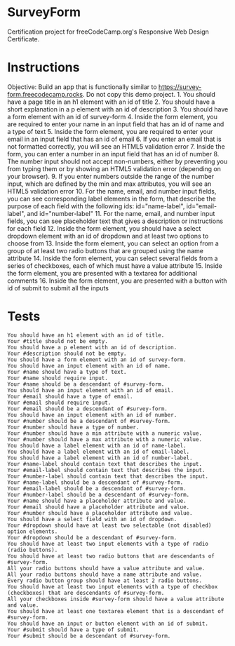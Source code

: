 # SurveyForm
Certification project for freeCodeCamp.org's Responsive Web Design Certificate.

# Instructions
Objective: Build an app that is functionally similar to https://survey-form.freecodecamp.rocks. Do not copy this demo project.
    1. You should have a page title in an h1 element with an id of title
    2. You should have a short explanation in a p element with an id of description
    3. You should have a form element with an id of survey-form
    4. Inside the form element, you are required to enter your name in an input field that has an id of name and a type of text
    5. Inside the form element, you are required to enter your email in an input field that has an id of email
    6. If you enter an email that is not formatted correctly, you will see an HTML5 validation error
    7. Inside the form, you can enter a number in an input field that has an id of number
    8. The number input should not accept non-numbers, either by preventing you from typing them or by showing an HTML5 validation error (depending on your browser).
    9. If you enter numbers outside the range of the number input, which are defined by the min and max attributes, you will see an HTML5 validation error
    10. For the name, email, and number input fields, you can see corresponding label elements in the form, that describe the purpose of each field with the following ids: id="name-label", id="email-label", and id="number-label"
    11. For the name, email, and number input fields, you can see placeholder text that gives a description or instructions for each field
    12. Inside the form element, you should have a select dropdown element with an id of dropdown and at least two options to choose from
    13. Inside the form element, you can select an option from a group of at least two radio buttons that are grouped using the name attribute
    14. Inside the form element, you can select several fields from a series of checkboxes, each of which must have a value attribute
    15. Inside the form element, you are presented with a textarea for additional comments
    16. Inside the form element, you are presented with a button with id of submit to submit all the inputs

# Tests
    You should have an h1 element with an id of title.
    Your #title should not be empty.
    You should have a p element with an id of description.
    Your #description should not be empty.
    You should have a form element with an id of survey-form.
    You should have an input element with an id of name.
    Your #name should have a type of text.
    Your #name should require input.
    Your #name should be a descendant of #survey-form.
    You should have an input element with an id of email.
    Your #email should have a type of email.
    Your #email should require input.
    Your #email should be a descendant of #survey-form.
    You should have an input element with an id of number.
    Your #number should be a descendant of #survey-form.
    Your #number should have a type of number.
    Your #number should have a min attribute with a numeric value.
    Your #number should have a max attribute with a numeric value.
	You should have a label element with an id of name-label.
	You should have a label element with an id of email-label.
	You should have a label element with an id of number-label.
	Your #name-label should contain text that describes the input.
	Your #email-label should contain text that describes the input.
	Your #number-label should contain text that describes the input.
	Your #name-label should be a descendant of #survey-form.
	Your #email-label should be a descendant of #survey-form.
	Your #number-label should be a descendant of #survey-form.
	Your #name should have a placeholder attribute and value.
	Your #email should have a placeholder attribute and value.
	Your #number should have a placeholder attribute and value.
	You should have a select field with an id of dropdown.
	Your #dropdown should have at least two selectable (not disabled) option elements.
	Your #dropdown should be a descendant of #survey-form.
	You should have at least two input elements with a type of radio (radio buttons).
	You should have at least two radio buttons that are descendants of #survey-form.
	All your radio buttons should have a value attribute and value.
	All your radio buttons should have a name attribute and value.
	Every radio button group should have at least 2 radio buttons.
	You should have at least two input elements with a type of checkbox (checkboxes) that are descendants of #survey-form.
	All your checkboxes inside #survey-form should have a value attribute and value.
	You should have at least one textarea element that is a descendant of #survey-form.
	You should have an input or button element with an id of submit.
	Your #submit should have a type of submit.
	Your #submit should be a descendant of #survey-form.